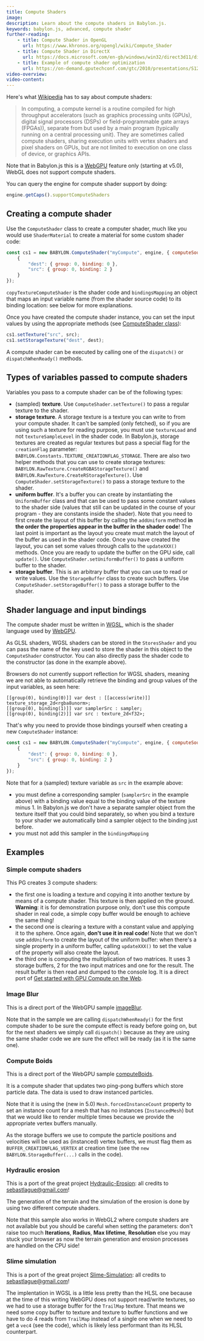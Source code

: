 ```yaml
---
title: Compute Shaders
image: 
description: Learn about the compute shaders in Babylon.js.
keywords: babylon.js, advanced, compute shader
further-reading:
    - title: Compute Shader in OpenGL
      url: https://www.khronos.org/opengl/wiki/Compute_Shader
    - title: Compute Shader in DirectX
      url: https://docs.microsoft.com/en-gb/windows/win32/direct3d11/direct3d-11-advanced-stages-compute-shader?redirectedfrom=MSDN
    - title: Example of compute shader optimization
      url: https://on-demand.gputechconf.com/gtc/2010/presentations/S12312-DirectCompute-Pre-Conference-Tutorial.pdf
video-overview:
video-content:
---
```


Here's what [Wikipedia](https://en.wikipedia.org/wiki/Compute_kernel) has to say about compute shaders:
> In computing, a compute kernel is a routine compiled for high throughput accelerators (such as graphics processing units (GPUs), digital signal processors (DSPs) or field-programmable gate arrays (FPGAs)), separate from but used by a main program (typically running on a central processing unit). They are sometimes called compute shaders, sharing execution units with vertex shaders and pixel shaders on GPUs, but are not limited to execution on one class of device, or graphics APIs.

Note that in Babylon.js this is a [WebGPU](/advanced_topics/webGPU) feature only (starting at v5.0), WebGL does not support compute shaders.

You can query the engine for compute shader support by doing:
```javascript
engine.getCaps().supportComputeShaders
```

## Creating a compute shader
Use the `ComputeShader` class to create a computer shader, much like you would use `ShaderMaterial` to create a material for some custom shader code:
```javascript
const cs1 = new BABYLON.ComputeShader("myCompute", engine, { computeSource: copyTextureComputeShader }, { bindingsMapping:
    {
        "dest": { group: 0, binding: 0 },
        "src": { group: 0, binding: 2 }
    }
});
```
`copyTextureComputeShader` is the shader code and `bindingsMapping` an object that maps an input variable name (from the shader source code) to its binding location: see below for more explanations.

Once you have created the compute shader instance, you can set the input values by using the appropriate methods (see [ComputeShader class](/typedoc/classes/babylon.computeshader)):
```javascript
cs1.setTexture("src", src);
cs1.setStorageTexture("dest", dest);
```

A compute shader can be executed by calling one of the `dispatch()` or `dispatchWhenReady()` methods.

## Types of variables passed to compute shaders
Variables you pass to a compute shader can be of the following types:
* (sampled) **texture**. Use `ComputeShader.setTexture()` to pass a regular texture to the shader.
* **storage texture**. A storage texture is a texture you can write to from your compute shader. It can't be sampled (only fetched), so if you are using such a texture for reading purpose, you must use `textureLoad` and not `textureSampleLevel` in the shader code. In Babylon.js, storage textures are created as regular textures but pass a special flag for the `creationFlag` parameter: `BABYLON.Constants.TEXTURE_CREATIONFLAG_STORAGE`. There are also two helper methods that you can use to create storage textures: `BABYLON.RawTexture.CreateRGBAStorageTexture()` and `BABYLON.RawTexture.CreateRStorageTexture()`. Use `ComputeShader.setStorageTexture()` to pass a storage texture to the shader.
* **uniform buffer**. It's a buffer you can create by instantiating the `UniformBuffer` class and that can be used to pass some constant values to the shader side (values that still can be updated in the course of your program - they are constants inside the shader). Note that you need to first create the layout of this buffer by calling the `addUniform` method **in the order the properties appear in the buffer in the shader code**! The last point is important as the layout you create must match the layout of the buffer as used in the shader code. Once you have created the layout, you can set some values through calls to the `updateXXX()` methods. Once you are ready to update the buffer on the GPU side, call `update()`. Use `ComputeShader.setUniformBuffer()` to pass a uniform buffer to the shader.
* **storage buffer**. This is an arbitrary buffer that you can use to read or write values. Use the `StorageBuffer` class to create such buffers. Use `ComputeShader.setStorageBuffer()` to pass a storage buffer to the shader.

## Shader language and input bindings
The compute shader must be written in [WGSL](https://gpuweb.github.io/gpuweb/wgsl/), which is the shader language used by [WebGPU](/advanced_topics/webGPU).

As GLSL shaders, WGSL shaders can be stored in the `StoresShader` and you can pass the name of the key used to store the shader in this object to the `ComputeShader` constructor. You can also directly pass the shader code to the constructor (as done in the example above).

Browsers do not currently support reflection for WGSL shaders, meaning we are not able to automatically retrieve the binding and group values of the input variables, as seen here:
```wgsl
[[group(0), binding(0)]] var dest : [[access(write)]] texture_storage_2d<rgba8unorm>;
[[group(0), binding(1)]] var samplerSrc : sampler;
[[group(0), binding(2)]] var src : texture_2d<f32>;
```
That's why you need to provide those bindings yourself when creating a new `ComputeShader` instance:
```javascript
const cs1 = new BABYLON.ComputeShader("myCompute", engine, { computeSource: copyTextureComputeShader }, { bindingsMapping:
    {
        "dest": { group: 0, binding: 0 },
        "src": { group: 0, binding: 2 }
    }
});
```
Note that for a (sampled) texture variable as `src` in the example above:
* you must define a corresponding sampler (`samplerSrc` in the example above) with a binding value equal to the binding value of the texture minus 1. In Babylon.js we don't have a separate sampler object from the texture itself that you could bind separately, so when you bind a texture to your shader we automatically bind a sampler object to the binding just before.
* you must not add this sampler in the `bindingsMapping`

## Examples

### Simple compute shaders

<Playground id="#3URR7V#115" engine="webgpu" title="Simple compute shaders" description="A simple example of creating various compute shaders"/>

This PG creates 3 compute shaders:
* the first one is loading a texture and copying it into another texture by means of a compute shader. This texture is then applied on the ground. **Warning**: it is for demonstration purpose only, don't use this compute shader in real code, a simple copy buffer would be enough to achieve the same thing!
* the second one is clearing a texture with a constant value and applying it to the sphere. Once again, **don't use it in real code**! Note that we don't use `addUniform` to create the layout of the uniform buffer: when there's a single property in a uniform buffer, calling `updateXXX()` to set the value of the property will also create the layout.
* the third one is computing the multiplication of two matrices. It uses 3 storage buffers, 2 for the two input matrices and one for the result. The result buffer is then read and dumped to the console log. It is a direct port of [Get started with GPU Compute on the Web](https://developers.google.com/web/updates/2019/08/get-started-with-gpu-compute-on-the-web).

### Image Blur

<Playground id="#3URR7V#125" engine="webgpu" title="Blur compute shader" description="This example shows how to blur an image using a WebGPU compute shader"/>

This is a direct port of the WebGPU sample [imageBlur](http://austin-eng.com/webgpu-samples/samples/imageBlur).

Note that in the sample we are calling `dispatchWhenReady()` for the first compute shader to be sure the compute effect is ready before going on, but for the next shaders we simply call `dispatch()` because as they are using the same shader code we are sure the effect will be ready (as it is the same one).

### Compute Boids

<Playground id="#3URR7V#114" engine="webgpu" title="Boids compute shader" description="A GPU compute particle simulation that mimics the flocking behavior of birds"/>

This is a direct port of the WebGPU sample [computeBoids](http://austin-eng.com/webgpu-samples/samples/computeBoids).

It is a compute shader that updates two ping-pong buffers which store particle data. The data is used to draw instanced particles.

Note that it is using the (new in 5.0) `Mesh.forcedInstanceCount` property to set an instance count for a mesh that has no instances (`InstancedMesh`) but that we would like to render multiple times because we provide the appropriate vertex buffers manually.

As the storage buffers we use to compute the particle positions and velocities will be used as (instanced) vertex buffers, we must flag them as `BUFFER_CREATIONFLAG_VERTEX` at creation time (see the `new BABYLON.StorageBuffer(...)` calls in the code).

### Hydraulic erosion

<Playground id="#C90R62#5" engine="webgpu" title="Hydraulic erosion" description="Simulate erosion to make terrains look more natural"/>

This is a port of the great project [Hydraulic-Erosion](https://github.com/SebLague/Hydraulic-Erosion): all credits to sebastlague@gmail.com!

The generation of the terrain and the simulation of the erosion is done by using two different compute shaders.

Note that this sample also works in WebGL2 where compute shaders are not available but you should be careful when setting the parameters: don't raise too much **Iterations**, **Radius**, **Max lifetime**, **Resolution** else you may stuck your browser as now the terrain generation and erosion processes are handled on the CPU side!

### Slime simulation

<Playground id="#GXJ3FZ#40" engine="webgpu" title="Slime simulation" description="Simulate organic-like agents"/>

This is a port of the great project [Slime-Simulation](https://github.com/SebLague/Slime-Simulation): all credits to sebastlague@gmail.com!

The implentation in WGSL is a little less pretty than the HLSL one because at the time of this writing WebGPU does not support read/write textures, so we had to use a storage buffer for the `TrailMap` texture. That means we need some copy buffer to texture and texture to buffer functions and we have to do 4 reads from `TrailMap` instead of a single one when we need to get a `vec4` (see the code), which is likely less performant than its HLSL counterpart.